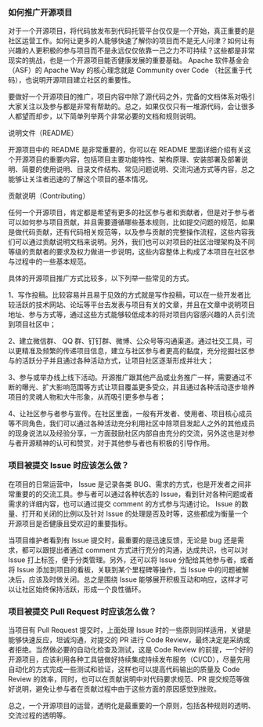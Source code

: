 ### 如何推广开源项目

对于一个开源项目，将代码放发布到代码托管平台仅仅是一个开始，真正重要的是社区运营工作。如何让更多的人能够快速了解你的项目而不是无人问津？如何让有兴趣的人更积极的参与项目而不是永远仅仅依靠一己之力不可持续？这些都是非常现实的挑战，也是一个开源项目能否健康发展的重要基础。 Apache 软件基金会（ASF）的 Apache Way 的核心理念就是 Community over Code （社区重于代码），也说明开源项目建立社区的重要性。

要做好一个开源项目的推广，项目内容中除了源代码之外，完备的文档体系对吸引大家关注以及参与都是非常有帮助的。总之，如果仅仅只有一堆源代码，会让很多人都望而却步，以下简单列举两个非常必要的文档和规则说明。

说明文件（README）

开源项目中的 README 是非常重要的，你可以在 README 里面详细介绍有关这个开源项目的重要内容，包括项目主要功能特性、架构原理、安装部署及部署说明、简要的使用说明、目录文件结构、常见问题说明、交流沟通方式等内容，总之能够让关注者迅速的了解这个项目的基本情况。

贡献说明（Contributing）

任何一个开源项目，肯定都是希望有更多的社区参与者和贡献者，但是对于参与者可以如何参与项目贡献，并且需要遵循哪些基本规则，比如提交问题的规范，如果是做代码贡献，还有代码相关规范等，以及参与贡献的完整操作流程，这些内容我们可以通过贡献说明文档来说明。另外，我们也可以对项目的社区治理架构及不同等级的贡献者的要求及权力做进一步说明，这些内容整体上构成了本项目在社区参与过程中的一些基本规范。

具体的开源项目推广方式比较多，以下列举一些常见的方式。

1、写作投稿。比较容易并且易于见效的方式就是写作投稿，可以在一些开发者比较活跃的技术网站、论坛等平台去发表与项目有关的文章，并且在文章中说明项目地址、参与方式等，通过这些方式能够较低成本的将对项目内容感兴趣的人员引流到项目社区中；

2、建立微信群、 QQ 群、钉钉群、微博、公众号等沟通渠道。通过社交工具，可以更精准及频繁的传递项目信息，建立与社区参与者更高的黏度，充分挖掘社区参与的活跃分子并且通过各种活动方式，让项目社区逐渐形成并壮大；

3、参与或举办线上线下活动。开源推广跟其他产品或业务推广一样，需要通过不断的曝光、扩大影响范围等方式让项目覆盖更多受众，并且通过各种活动逐步培养项目的灵魂人物和大牛形象，从而吸引更多参与者；

4、让社区参与者参与宣传。在社区里面，一般有开发者、使用者、项目核心成员等不同角色，我们可以通过各种活动充分利用社区中除项目发起人之外的其他成员的现身说法以及经验分享，一方面鼓励社区内部自由充分的交流，另外这也是对参与者开源精神的认可和赞赏，对于其他参与者也有积极的引导作用。


### 项目被提交 Issue 时应该怎么做？

在项目的日常运营中， Issue 是记录各类 BUG、需求的方式，也是开发者之间非常重要的的交流工具。参与者可以通过各种状态的 Issue，看到针对各种问题或者需求的详细内容，也可以通过提交 comment 的方式参与沟通讨论。 Issue 的数量、打开和关闭的比例以及针对 Issue 的处理是否及时等，这些都成为衡量一个开源项目是否健康且受欢迎的重要指标。

当项目维护者看到有 Issue 提交时，最重要的是迅速反馈，无论是 bug 还是需求，都可以跟提出者通过 comment 方式进行充分的沟通，达成共识，也可以对 Issue 打上标签，便于分类管理。另外，还可以将 Issue 分配给其他参与者，或者将 Issue 添加到项目的看板，关联到某个里程碑等操作，当 Issue 中的问题被解决后，应该及时做关闭。总之是围绕 Issue 能够展开积极互动和响应，这样才可以让社区始终保持活跃，形成一个良性循环。

### 项目被提交 Pull Request 时应该怎么做？

当项目有 Pull Request 提交时，上面处理 Issue 时的一些原则同样适用，关键是能够快速反应，坦诚沟通，对提交的 PR 进行 Code Review，最终决定是采纳或者拒绝。当然做必要的自动化检查及测试，这是 Code Review 的前提，一个好的开源项目，应该利用各种工具链做好持续集成持续发布服务（CI/CD），尽量先用自动化的方式完成一些测试和验证，这样也可以提高代码输出的质量及 Code Review 的效率，同时，也可以在贡献说明中对代码要求规范、PR 提交规范等做好说明，避免让参与者在贡献过程中由于这些方面的原因感觉到挫败。

总之，一个开源项目的运营，透明化是最重要的一个原则，包括各种规则的透明、交流过程的透明等。